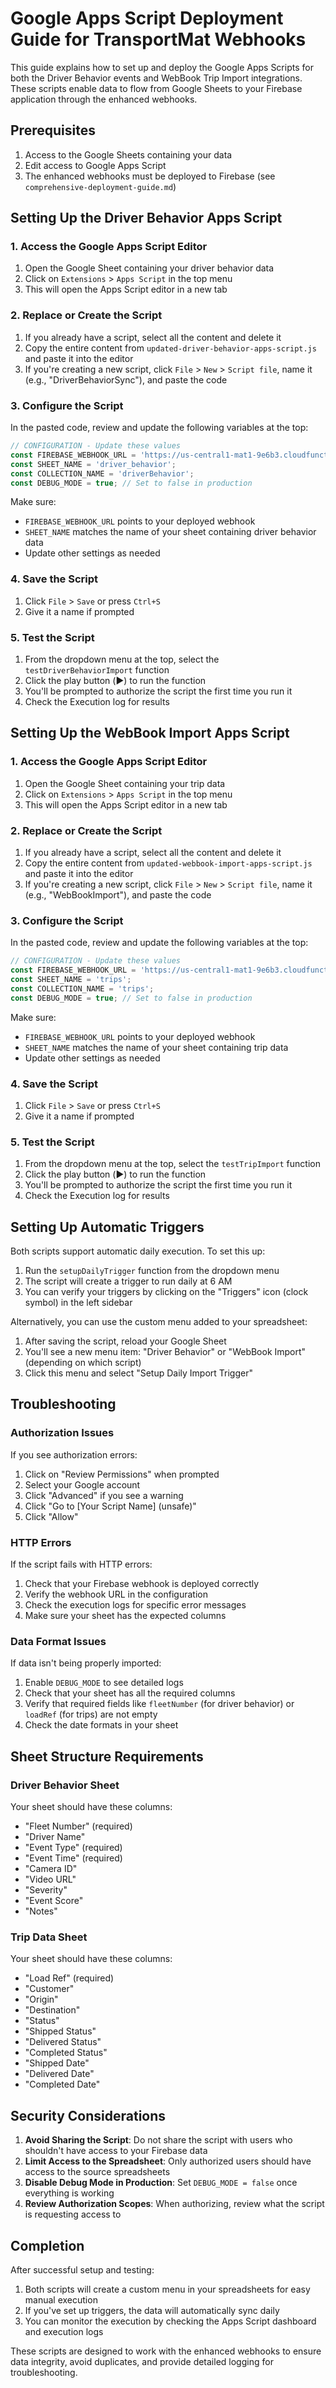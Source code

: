 # Google Apps Script Deployment Guide for TransportMat Webhooks

This guide explains how to set up and deploy the Google Apps Scripts for both the Driver Behavior events and WebBook Trip Import integrations. These scripts enable data to flow from Google Sheets to your Firebase application through the enhanced webhooks.

## Prerequisites

1. Access to the Google Sheets containing your data
2. Edit access to Google Apps Script
3. The enhanced webhooks must be deployed to Firebase (see `comprehensive-deployment-guide.md`)

## Setting Up the Driver Behavior Apps Script

### 1. Access the Google Apps Script Editor

1. Open the Google Sheet containing your driver behavior data
2. Click on `Extensions` > `Apps Script` in the top menu
3. This will open the Apps Script editor in a new tab

### 2. Replace or Create the Script

1. If you already have a script, select all the content and delete it
2. Copy the entire content from `updated-driver-behavior-apps-script.js` and paste it into the editor
3. If you're creating a new script, click `File` > `New` > `Script file`, name it (e.g., "DriverBehaviorSync"), and paste the code

### 3. Configure the Script

In the pasted code, review and update the following variables at the top:

```javascript
// CONFIGURATION - Update these values
const FIREBASE_WEBHOOK_URL = 'https://us-central1-mat1-9e6b3.cloudfunctions.net/importDriverBehaviorWebhook';
const SHEET_NAME = 'driver_behavior';
const COLLECTION_NAME = 'driverBehavior';
const DEBUG_MODE = true; // Set to false in production
```

Make sure:
- `FIREBASE_WEBHOOK_URL` points to your deployed webhook
- `SHEET_NAME` matches the name of your sheet containing driver behavior data
- Update other settings as needed

### 4. Save the Script

1. Click `File` > `Save` or press `Ctrl+S`
2. Give it a name if prompted

### 5. Test the Script

1. From the dropdown menu at the top, select the `testDriverBehaviorImport` function
2. Click the play button (▶️) to run the function
3. You'll be prompted to authorize the script the first time you run it
4. Check the Execution log for results

## Setting Up the WebBook Import Apps Script

### 1. Access the Google Apps Script Editor

1. Open the Google Sheet containing your trip data
2. Click on `Extensions` > `Apps Script` in the top menu
3. This will open the Apps Script editor in a new tab

### 2. Replace or Create the Script

1. If you already have a script, select all the content and delete it
2. Copy the entire content from `updated-webbook-import-apps-script.js` and paste it into the editor
3. If you're creating a new script, click `File` > `New` > `Script file`, name it (e.g., "WebBookImport"), and paste the code

### 3. Configure the Script

In the pasted code, review and update the following variables at the top:

```javascript
// CONFIGURATION - Update these values
const FIREBASE_WEBHOOK_URL = 'https://us-central1-mat1-9e6b3.cloudfunctions.net/importTripsFromWebBook';
const SHEET_NAME = 'trips';
const COLLECTION_NAME = 'trips';
const DEBUG_MODE = true; // Set to false in production
```

Make sure:
- `FIREBASE_WEBHOOK_URL` points to your deployed webhook
- `SHEET_NAME` matches the name of your sheet containing trip data
- Update other settings as needed

### 4. Save the Script

1. Click `File` > `Save` or press `Ctrl+S`
2. Give it a name if prompted

### 5. Test the Script

1. From the dropdown menu at the top, select the `testTripImport` function
2. Click the play button (▶️) to run the function
3. You'll be prompted to authorize the script the first time you run it
4. Check the Execution log for results

## Setting Up Automatic Triggers

Both scripts support automatic daily execution. To set this up:

1. Run the `setupDailyTrigger` function from the dropdown menu
2. The script will create a trigger to run daily at 6 AM
3. You can verify your triggers by clicking on the "Triggers" icon (clock symbol) in the left sidebar

Alternatively, you can use the custom menu added to your spreadsheet:

1. After saving the script, reload your Google Sheet
2. You'll see a new menu item: "Driver Behavior" or "WebBook Import" (depending on which script)
3. Click this menu and select "Setup Daily Import Trigger"

## Troubleshooting

### Authorization Issues

If you see authorization errors:

1. Click on "Review Permissions" when prompted
2. Select your Google account
3. Click "Advanced" if you see a warning
4. Click "Go to [Your Script Name] (unsafe)"
5. Click "Allow"

### HTTP Errors

If the script fails with HTTP errors:

1. Check that your Firebase webhook is deployed correctly
2. Verify the webhook URL in the configuration
3. Check the execution logs for specific error messages
4. Make sure your sheet has the expected columns

### Data Format Issues

If data isn't being properly imported:

1. Enable `DEBUG_MODE` to see detailed logs
2. Check that your sheet has all the required columns
3. Verify that required fields like `fleetNumber` (for driver behavior) or `loadRef` (for trips) are not empty
4. Check the date formats in your sheet

## Sheet Structure Requirements

### Driver Behavior Sheet

Your sheet should have these columns:
- "Fleet Number" (required)
- "Driver Name"
- "Event Type" (required)
- "Event Time" (required)
- "Camera ID"
- "Video URL"
- "Severity"
- "Event Score"
- "Notes"

### Trip Data Sheet

Your sheet should have these columns:
- "Load Ref" (required)
- "Customer"
- "Origin"
- "Destination"
- "Status"
- "Shipped Status"
- "Delivered Status"
- "Completed Status"
- "Shipped Date"
- "Delivered Date"
- "Completed Date"

## Security Considerations

1. **Avoid Sharing the Script**: Do not share the script with users who shouldn't have access to your Firebase data
2. **Limit Access to the Spreadsheet**: Only authorized users should have access to the source spreadsheets
3. **Disable Debug Mode in Production**: Set `DEBUG_MODE = false` once everything is working
4. **Review Authorization Scopes**: When authorizing, review what the script is requesting access to

## Completion

After successful setup and testing:

1. Both scripts will create a custom menu in your spreadsheets for easy manual execution
2. If you've set up triggers, the data will automatically sync daily
3. You can monitor the execution by checking the Apps Script dashboard and execution logs

These scripts are designed to work with the enhanced webhooks to ensure data integrity, avoid duplicates, and provide detailed logging for troubleshooting.